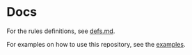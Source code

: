 # Docs

For the rules definitions, see [defs.md](./defs.md).

For examples on how to use this repository, see the [examples](../examples).
